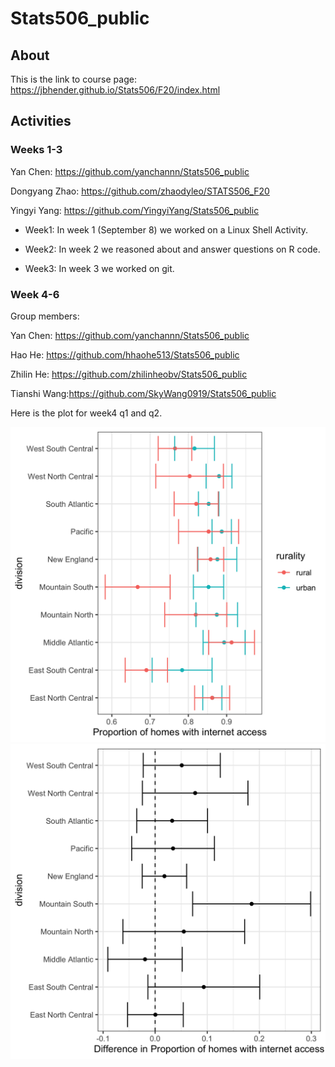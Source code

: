 # Stats506_public

## About

This is the link to course page: https://jbhender.github.io/Stats506/F20/index.html

## Activities 

### Weeks 1-3

Yan Chen: https://github.com/yanchannn/Stats506_public

Dongyang Zhao: https://github.com/zhaodyleo/STATS506_F20 

Yingyi Yang: https://github.com/YingyiYang/Stats506_public


* Week1: In week 1 (September 8) we worked on a Linux Shell Activity. 

* Week2: In week 2 we reasoned about and answer questions on R code.

* Week3: In week 3 we worked on git.


### Week 4-6

Group members:

Yan Chen: https://github.com/yanchannn/Stats506_public

Hao He: https://github.com/hhaohe513/Stats506_public

Zhilin He: https://github.com/zhilinheobv/Stats506_public

Tianshi Wang:https://github.com/SkyWang0919/Stats506_public


Here is the plot for week4 q1 and q2.

<img src="./activities/week4/w4_p2_q1_plot.png">
<img src="./activities/week4/w4_p2_q2_plot.png">



